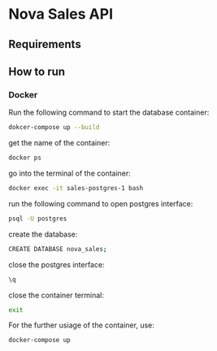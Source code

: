 # Nova Sales API

## Requirements


## How to run

### Docker

Run the following command to start the database container:
```bash
dokcer-compose up --build
```

get the name of the container:
```bash
docker ps
```

go into the terminal of the container:
```bash
docker exec -it sales-postgres-1 bash
```

run the following command to open postgres interface:
```bash
psql -U postgres
```

create the database:
```bash
CREATE DATABASE nova_sales;
```

close the postgres interface:
```bash
\q
```
close the container terminal:
```bash
exit
```

For the further usiage of the container, use: 
```bash
docker-compose up
```
